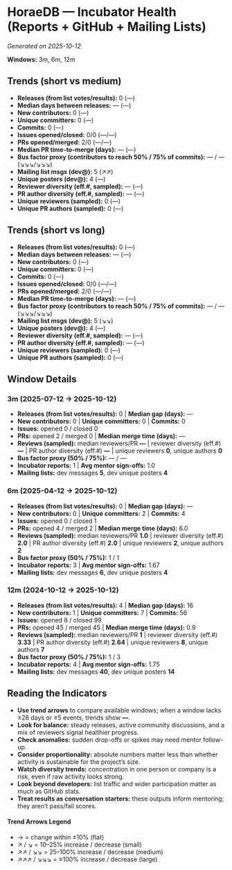 # HoraeDB — Incubator Health (Reports + GitHub + Mailing Lists)
_Generated on 2025-10-12_

**Windows:** 3m, 6m, 12m

## Trends (short vs medium)

- **Releases (from list votes/results):** 0 (—)
- **Median days between releases:** — (—)
- **New contributors:** 0 (—)
- **Unique committers:** 0 (—)
- **Commits:** 0 (—)
- **Issues opened/closed:** 0/0 (—/—)
- **PRs opened/merged:** 2/0 (—/—)
- **Median PR time-to-merge (days):** — (—)
- **Bus factor proxy (contributors to reach 50% / 75% of commits):** — / — (↘↘↘/↘↘↘)
- **Mailing list msgs (dev@):** 5 (↗↗)
- **Unique posters (dev@):** 4 (—)
- **Reviewer diversity (eff.#, sampled):** — (—)
- **PR author diversity (eff.#, sampled):** — (—)
- **Unique reviewers (sampled):** 0 (—)
- **Unique PR authors (sampled):** 0 (—)

## Trends (short vs long)

- **Releases (from list votes/results):** 0 (—)
- **Median days between releases:** — (—)
- **New contributors:** 0 (—)
- **Unique committers:** 0 (—)
- **Commits:** 0 (—)
- **Issues opened/closed:** 0/0 (—/—)
- **PRs opened/merged:** 2/0 (—/—)
- **Median PR time-to-merge (days):** — (—)
- **Bus factor proxy (contributors to reach 50% / 75% of commits):** — / — (↘↘↘/↘↘↘)
- **Mailing list msgs (dev@):** 5 (↘↘)
- **Unique posters (dev@):** 4 (—)
- **Reviewer diversity (eff.#, sampled):** — (—)
- **PR author diversity (eff.#, sampled):** — (—)
- **Unique reviewers (sampled):** 0 (—)
- **Unique PR authors (sampled):** 0 (—)

## Window Details
### 3m  (2025-07-12 → 2025-10-12)
- **Releases (from list votes/results):** 0  |  **Median gap (days):** —
- **New contributors:** 0  |  **Unique committers:** 0  |  **Commits:** 0
- **Issues:** opened 0 / closed 0
- **PRs:** opened 2 / merged 0  |  **Median merge time (days):** —
- **Reviews (sampled):** median reviewers/PR **—**  |  reviewer diversity (eff.#) **—**  |  PR author diversity (eff.#) **—**  |  unique reviewers **0**, unique authors **0**
- **Bus factor proxy (50% / 75%):** — / —
- **Incubator reports:** 1  |  **Avg mentor sign-offs:** 1.0
- **Mailing lists:** dev messages **5**, dev unique posters **4**

### 6m  (2025-04-12 → 2025-10-12)
- **Releases (from list votes/results):** 0  |  **Median gap (days):** —
- **New contributors:** 0  |  **Unique committers:** 2  |  **Commits:** 4
- **Issues:** opened 0 / closed 1
- **PRs:** opened 4 / merged 2  |  **Median merge time (days):** 6.0
- **Reviews (sampled):** median reviewers/PR **1.0**  |  reviewer diversity (eff.#) **2.0**  |  PR author diversity (eff.#) **2.0**  |  unique reviewers **2**, unique authors **2**
- **Bus factor proxy (50% / 75%):** 1 / 1
- **Incubator reports:** 3  |  **Avg mentor sign-offs:** 1.67
- **Mailing lists:** dev messages **6**, dev unique posters **4**

### 12m  (2024-10-12 → 2025-10-12)
- **Releases (from list votes/results):** 4  |  **Median gap (days):** 16
- **New contributors:** 1  |  **Unique committers:** 7  |  **Commits:** 56
- **Issues:** opened 8 / closed 99
- **PRs:** opened 45 / merged 45  |  **Median merge time (days):** 0.9
- **Reviews (sampled):** median reviewers/PR **1**  |  reviewer diversity (eff.#) **3.33**  |  PR author diversity (eff.#) **2.64**  |  unique reviewers **8**, unique authors **7**
- **Bus factor proxy (50% / 75%):** 1 / 3
- **Incubator reports:** 4  |  **Avg mentor sign-offs:** 1.75
- **Mailing lists:** dev messages **40**, dev unique posters **14**

## Reading the Indicators
- **Use trend arrows** to compare available windows; when a window lacks ≥28 days or ≥5 events, trends show **—**.
- **Look for balance:** steady releases, active community discussions, and a mix of reviewers signal healthier progress.
- **Check anomalies:** sudden drop-offs or spikes may need mentor follow-up.
- **Consider proportionality:** absolute numbers matter less than whether activity is sustainable for the project’s size.
- **Watch diversity trends:** concentration in one person or company is a risk, even if raw activity looks strong.
- **Look beyond developers:** list traffic and wider participation matter as much as GitHub stats.
- **Treat results as conversation starters:** these outputs inform mentoring; they aren’t pass/fail scores.

#### Trend Arrows Legend
- →  = change within ±10% (flat)
- ↗ / ↘ = 10–25% increase / decrease (small)
- ↗↗ / ↘↘ = 25–100% increase / decrease (medium)
- ↗↗↗ / ↘↘↘ = ≥100% increase / decrease (large)

